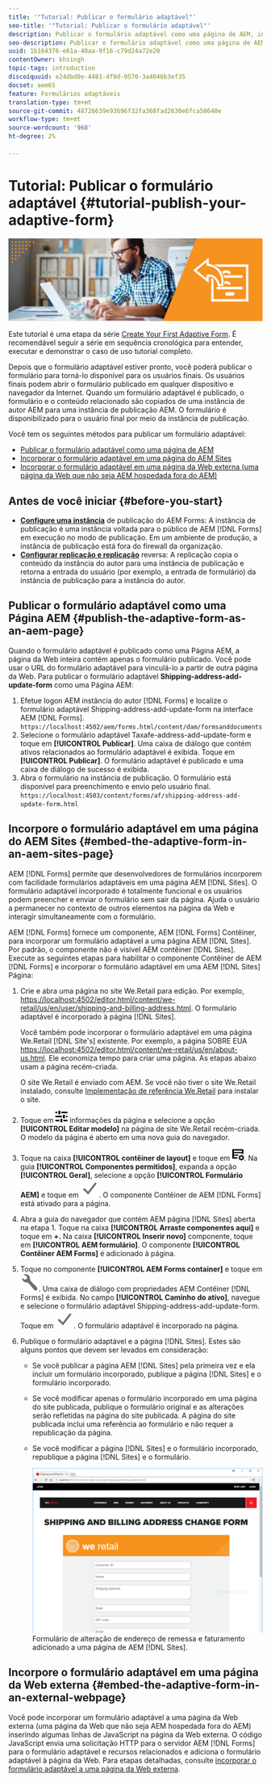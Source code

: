 ```yaml
---
title: '"Tutorial: Publicar o formulário adaptável"'
seo-title: '"Tutorial: Publicar o formulário adaptável"'
description: Publicar o formulário adaptável como uma página de AEM, incorporar o formulário a uma página do AEM Sites ou incorporar o formulário adaptável em uma página da Web externa
seo-description: Publicar o formulário adaptável como uma página de AEM, incorporar o formulário a uma página do AEM Sites ou incorporar o formulário adaptável em uma página da Web externa
uuid: 1b164376-e61a-40aa-9f16-c79d24a72e20
contentOwner: khsingh
topic-tags: introduction
discoiquuid: e24dbd0e-4481-4f9d-9570-3a4046b3ef35
docset: aem65
feature: Formulários adaptáveis
translation-type: tm+mt
source-git-commit: 48726639e93696f32fa368fad2630e6fca50640e
workflow-type: tm+mt
source-wordcount: '968'
ht-degree: 2%

---
```



# Tutorial: Publicar o formulário adaptável {#tutorial-publish-your-adaptive-form}

![](do-not-localize/13-publish-your-adaptive-form-small.png)

Este tutorial é uma etapa da série [Create Your First Adaptive Form](https://helpx.adobe.com/br/experience-manager/6-3/forms/using/create-your-first-adaptive-form.html). É recomendável seguir a série em sequência cronológica para entender, executar e demonstrar o caso de uso tutorial completo.

Depois que o formulário adaptável estiver pronto, você poderá publicar o formulário para torná-lo disponível para os usuários finais. Os usuários finais podem abrir o formulário publicado em qualquer dispositivo e navegador da Internet. Quando um formulário adaptável é publicado, o formulário e o conteúdo relacionado são copiados de uma instância de autor AEM para uma instância de publicação AEM. O formulário é disponibilizado para o usuário final por meio da instância de publicação.

Você tem os seguintes métodos para publicar um formulário adaptável:

* [Publicar o formulário adaptável como uma página de AEM](../../forms/using/publish-your-adaptive-form.md#publish-the-adaptive-form-as-an-aem-page)
* [Incorporar o formulário adaptável em uma página do AEM Sites](#embed-the-adaptive-form-in-an-aem-sites-page)
* [Incorporar o formulário adaptável em uma página da Web externa (uma página da Web que não seja AEM hospedada fora do AEM)](../../forms/using/publish-your-adaptive-form.md)

## Antes de você iniciar {#before-you-start}

* **[Configure uma instância](https://helpx.adobe.com/br/experience-manager/6-3/forms/using/installing-configuring-aem-forms-osgi.html)** de publicação do AEM Forms: A instância de publicação é uma instância voltada para o público de AEM  [!DNL Forms] em execução no modo de publicação. Em um ambiente de produção, a instância de publicação está fora do firewall da organização.
* **[Configurar replicação e replicação](https://helpx.adobe.com/experience-manager/6-3/help/sites-deploying/replication.html)** reversa: A replicação copia o conteúdo da instância do autor para uma instância de publicação e retorna a entrada do usuário (por exemplo, a entrada de formulário) da instância de publicação para a instância do autor.

## Publicar o formulário adaptável como uma Página AEM {#publish-the-adaptive-form-as-an-aem-page}

Quando o formulário adaptável é publicado como uma Página AEM, a página da Web inteira contém apenas o formulário publicado. Você pode usar o URL do formulário adaptável para vinculá-lo a partir de outra página da Web. Para publicar o formulário adaptável **Shipping-address-add-update-form** como uma Página AEM:

1. Efetue logon AEM instância do autor [!DNL Forms] e localize o formulário adaptável Shipping-address-add-update-form na interface AEM [!DNL Forms].
   `https://localhost:4502/aem/forms.html/content/dam/formsanddocuments`
1. Selecione o formulário adaptável Taxafe-address-add-update-form e toque em **[!UICONTROL Publicar]**. Uma caixa de diálogo que contém ativos relacionados ao formulário adaptável é exibida. Toque em **[!UICONTROL Publicar]**. O formulário adaptável é publicado e uma caixa de diálogo de sucesso é exibida.
1. Abra o formulário na instância de publicação. O formulário está disponível para preenchimento e envio pelo usuário final.
   `https://localhost:4503/content/forms/af/shipping-address-add-update-form.html`

## Incorpore o formulário adaptável em uma página do AEM Sites {#embed-the-adaptive-form-in-an-aem-sites-page}

AEM [!DNL Forms] permite que desenvolvedores de formulários incorporem com facilidade formulários adaptáveis em uma página AEM [!DNL Sites]. O formulário adaptável incorporado é totalmente funcional e os usuários podem preencher e enviar o formulário sem sair da página. Ajuda o usuário a permanecer no contexto de outros elementos na página da Web e interagir simultaneamente com o formulário.

AEM [!DNL Forms] fornece um componente, AEM [!DNL Forms] Contêiner, para incorporar um formulário adaptável a uma página AEM [!DNL Sites]. Por padrão, o componente não é visível AEM contêiner [!DNL Sites]. Execute as seguintes etapas para habilitar o componente Contêiner de AEM [!DNL Forms] e incorporar o formulário adaptável em uma AEM [!DNL Sites] Página:

1. Crie e abra uma página no site We.Retail para edição. Por exemplo, [https://localhost:4502/editor.html/content/we-retail/us/en/user/shipping-and-billing-address.html](https://localhost:4502/editor.html/content/we-retail/us/en/user/shipping-and-billing-address.html). O formulário adaptável é incorporado à página [!DNL Sites].

   Você também pode incorporar o formulário adaptável em uma página We.Retail [!DNL Site's] existente. Por exemplo, a página SOBRE EUA [https://localhost:4502/editor.html/content/we-retail/us/en/about-us.html](https://localhost:4502/editor.html/content/we-retail/us/en/about-us.html). Ele economiza tempo para criar uma página. As etapas abaixo usam a página recém-criada.

   O site We.Retail é enviado com AEM. Se você não tiver o site We.Retail instalado, consulte [Implementação de referência We.Retail](https://helpx.adobe.com/experience-manager/6-3/help/sites-developing/we-retail.html) para instalar o site.

1. Toque em ![propriedades](assets/properties.png) informações da página e selecione a opção **[!UICONTROL Editar modelo]** na página de site We.Retail recém-criada. O modelo da página é aberto em uma nova guia do navegador.
1. Toque na caixa **[!UICONTROL contêiner de layout]** e toque em ![gerenciamento de feeds](assets/feedmanagement.png). Na guia **[!UICONTROL Componentes permitidos]**, expanda a opção **[!UICONTROL Geral]**, selecione a opção **[!UICONTROL Formulário AEM]** e toque em ![save_icon](assets/save_icon.svg). O componente Contêiner de AEM [!DNL Forms] está ativado para a página.

1. Abra a guia do navegador que contém AEM página [!DNL Sites] aberta na etapa 1. Toque na caixa **[!UICONTROL Arraste componentes aqui]** e toque em **+.** Na caixa  **[!UICONTROL Inserir novo]** componente, toque em  **[!UICONTROL AEM formulário]**. O componente **[!UICONTROL Contêiner AEM Forms]** é adicionado à página.
1. Toque no componente **[!UICONTROL AEM Forms container]** e toque em ![configure-icon](assets/configure-icon.svg). Uma caixa de diálogo com propriedades AEM Contêiner [!DNL Forms] é exibida. No campo **[!UICONTROL Caminho do ativo]**, navegue e selecione o formulário adaptável Shipping-address-add-update-form. Toque em ![save_icon](assets/save_icon.svg). O formulário adaptável é incorporado na página.
1. Publique o formulário adaptável e a página [!DNL Sites]. Estes são alguns pontos que devem ser levados em consideração:

   * Se você publicar a página AEM [!DNL Sites] pela primeira vez e ela incluir um formulário incorporado, publique a página [!DNL Sites] e o formulário incorporado.
   * Se você modificar apenas o formulário incorporado em uma página do site publicada, publique o formulário original e as alterações serão refletidas na página do site publicada. A página do site publicada inclui uma referência ao formulário e não requer a republicação da página.
   * Se você modificar a página [!DNL Sites] e o formulário incorporado, republique a página [!DNL Sites] e o formulário.

      ![embed-in-aem-sites](assets/embed-in-aem-sites.png)
   Formulário de alteração de endereço de remessa e faturamento adicionado a uma página de AEM [!DNL Sites].

## Incorpore o formulário adaptável em uma página da Web externa {#embed-the-adaptive-form-in-an-external-webpage}

Você pode incorporar um formulário adaptável a uma página da Web externa (uma página da Web que não seja AEM hospedada fora do AEM) inserindo algumas linhas de JavaScript na página da Web externa. O código JavaScript envia uma solicitação HTTP para o servidor AEM [!DNL Forms] para o formulário adaptável e recursos relacionados e adiciona o formulário adaptável à página da Web. Para etapas detalhadas, consulte [incorporar o formulário adaptável a uma página da Web externa](/help/forms/using/embed-adaptive-form-external-web-page.md).
